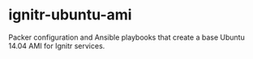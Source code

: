 ignitr-ubuntu-ami
===

Packer configuration and Ansible playbooks that create a base Ubuntu 14.04 AMI for Ignitr services.